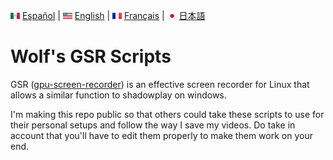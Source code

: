 <img src='flags/MX.svg' width='15' height='10'> [Español](langs/README_ES.MD) | <img src='flags/US.svg' width='15' height='10'> [English](README.MD) | <img src='flags/FR.svg' width='15' height='10'> [Français](langs/README_FR.MD) | <img src='flags/JP.svg' width='15' height='10'> [日本語](langs/README_JP.MD)

# Wolf's GSR Scripts

GSR ([gpu-screen-recorder](https://git.dec05eba.com/gpu-screen-recorder/about/)) is an effective screen recorder for Linux that allows a similar function to shadowplay on windows.

I'm making this repo public so that others could take these scripts to use for their personal setups and follow the way I save my videos. Do take in account that you'll have to edit them properly to make them work on your end.